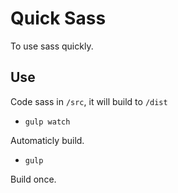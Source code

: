 # Quick Sass

To use sass quickly.

## Use

Code sass in `/src`, it will build to `/dist`

- `gulp watch`

Automaticly build.

- `gulp`

Build once.




